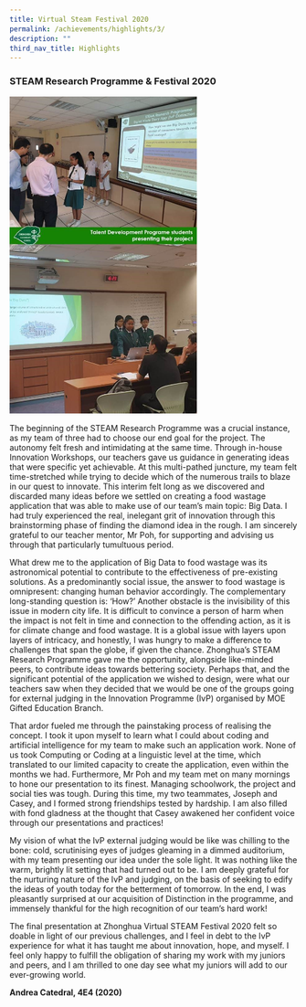```yaml
---
title: Virtual Steam Festival 2020
permalink: /achievements/highlights/3/
description: ""
third_nav_title: Highlights
---
```

### **STEAM Research Programme & Festival 2020**

<img src="/images/steam.jpg" style="width:65%">

The beginning of the STEAM Research Programme was a crucial instance, as my team of three had to choose our end goal for the project. The autonomy felt fresh and intimidating at the same time. Through in-house Innovation Workshops, our teachers gave us guidance in generating ideas that were specific yet achievable. At this multi-pathed juncture, my team felt time-stretched while trying to decide which of the numerous trails to blaze in our quest to innovate. This interim felt long as we discovered and discarded many ideas before we settled on creating a food wastage application that was able to make use of our team’s main topic: Big Data. I had truly experienced the real, inelegant grit of innovation through this brainstorming phase of finding the diamond idea in the rough. I am sincerely grateful to our teacher mentor, Mr Poh, for supporting and advising us through that particularly tumultuous period.    
  
What drew me to the application of Big Data to food wastage was its astronomical potential to contribute to the effectiveness of pre-existing solutions. As a predominantly social issue, the answer to food wastage is omnipresent: changing human behavior accordingly. The complementary long-standing question is: ‘How?’ Another obstacle is the invisibility of this issue in modern city life. It is difficult to convince a person of harm when the impact is not felt in time and connection to the offending action, as it is for climate change and food wastage. It is a global issue with layers upon layers of intricacy, and honestly, I was hungry to make a difference to challenges that span the globe, if given the chance. Zhonghua’s STEAM Research Programme gave me the opportunity, alongside like-minded peers, to contribute ideas towards bettering society. Perhaps that, and the significant potential of the application we wished to design, were what our teachers saw when they decided that we would be one of the groups going for external judging in the Innovation Programme (IvP) organised by MOE Gifted Education Branch.    
  
That ardor fueled me through the painstaking process of realising the concept. I took it upon myself to learn what I could about coding and artificial intelligence for my team to make such an application work. None of us took Computing or Coding at a linguistic level at the time, which translated to our limited capacity to create the application, even within the months we had. Furthermore, Mr Poh and my team met on many mornings to hone our presentation to its finest. Managing schoolwork, the project and social ties was tough. During this time, my two teammates, Joseph and Casey, and I formed strong friendships tested by hardship. I am also filled with fond gladness at the thought that Casey awakened her confident voice through our presentations and practices!    
  
My vision of what the IvP external judging would be like was chilling to the bone: cold, scrutinising eyes of judges gleaming in a dimmed auditorium, with my team presenting our idea under the sole light. It was nothing like the warm, brightly lit setting that had turned out to be. I am deeply grateful for the nurturing nature of the IvP and judging, on the basis of seeking to edify the ideas of youth today for the betterment of tomorrow. In the end, I was pleasantly surprised at our acquisition of Distinction in the programme, and immensely thankful for the high recognition of our team’s hard work!    
  
The final presentation at Zhonghua Virtual STEAM Festival 2020 felt so doable in light of our previous challenges, and I feel in debt to the IvP experience for what it has taught me about innovation, hope, and myself. I feel only happy to fulfill the obligation of sharing my work with my juniors and peers, and I am thrilled to one day see what my juniors will add to our ever-growing world.

**Andrea Catedral, 4E4 (2020)**
